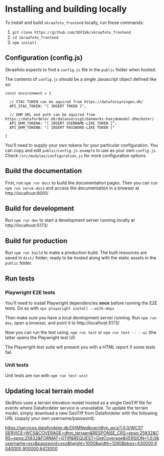 # Installing and building locally

To install and build `skraafoto_frontend` locally, run these commands:

1. `git clone https://github.com/SDFIdk/skraafoto_frontend`
2. `cd skraafoto_frontend`
3. `npm install`

## Configuration (config.js)
Skraafoto expects to find a `config.js` file in the `public` folder when hosted.

The contents of `config.js` should be a single Javascript object defined like so:
```
const environment = {
  
  // STAC TOKEN can be aquired from https://dataforsyningen.dk/
  API_STAC_TOKEN: "[ INSERT TOKEN ]",

  // DHM URL and auth can be aquired from https://datafordeler.dk/dataoversigt/danmarks-hoejdemodel-dhm/koter/
  API_DHM_TOKENA: "[ INSERT USERNAME-LIKE TOKEN ]",
  API_DHM_TOKENB: "[ INSERT PASSWORD-LIKE TOKEN ]"

}
```
You'll need to supply your own tokens for your particular configuration.
You can copy and edit `public/config.js.example` to use as your own `config.js`.
Check `/src/modules/configuration.js` for more configuration options.

## Build the documentation
First, run `npm run docs` to build the documentation pages.
Then you can run `npm run serve-docs` and access the documentation in a browser at http://localhost:8001/

## Build for development
Run `npm run dev` to start a development server running locally at http://localhost:5173/

## Build for production
Run `npm run build` to make a production build. The built resources are saved in `dist/` folder; ready to be hosted along with the static assets in the `public` folder.

## Run tests 

### Playwright E2E tests
You'll need to install Playwright dependencies **once** before running the E2E tests. 
Do so with `npx playwright install --with-deps`

Then make sure you have a local development server running. 
Run `npm run dev`, open a browser, and point it to http://localhost:5173/

Now you can run the test using:
`npm run test` or `npm run test -- --ui` (the latter opens the Playwright test UI)

The Playwright test suite will present you with a HTML report if some tests fail.

### Unit tests
Unit tests are run with `npm run test-unit`

## Updating local terrain model

Skråfoto uses a terrain elevation model hosted as a single GeoTiff file for events where Datafordeler service is unavailable. To update the terrain model, simply download a new GeoTiff from Datafordeler with the following URL (supply your own username/password):

https://services.datafordeler.dk/DHMNedboer/dhm_wcs/1.0.0/WCS?SERVICE=WCS&COVERAGE=dhm_terraen&RESPONSE_CRS=epsg:25832&CRS=epsg:25832&FORMAT=GTiff&REQUEST=GetCoverage&VERSION=1.0.0&username=xxx&password=xxx&height=1000&width=1260&bbox=430000,6040000,900000,6413000
